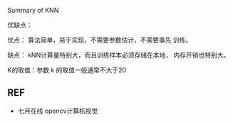 Summary of KNN


优缺点：

优点：
算法简单，易于实现，不需要参数估计，不需要事先
训练。

缺点：
kNN计算量特别大，而且训练样本必须存储在本地，
内存开销也特别大。


K的取值：参数 k 的取值一般通常不大于20




## REF

- 七月在线 opencv计算机视觉
